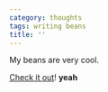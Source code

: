 ```yaml
---
category: thoughts
tags: writing beans
title: ''
---
```


My beans are very cool.

[Check it out](#)! **yeah**